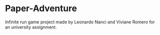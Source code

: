 # Paper-Adventure
Infinite run game project made by Leonardo Nanci and Viviane Romero for an university assignment.
